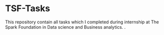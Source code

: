 # TSF-Tasks
This repository contain all tasks which I completed during internship at The Spark Foundation in Data science and Business analytics. .
